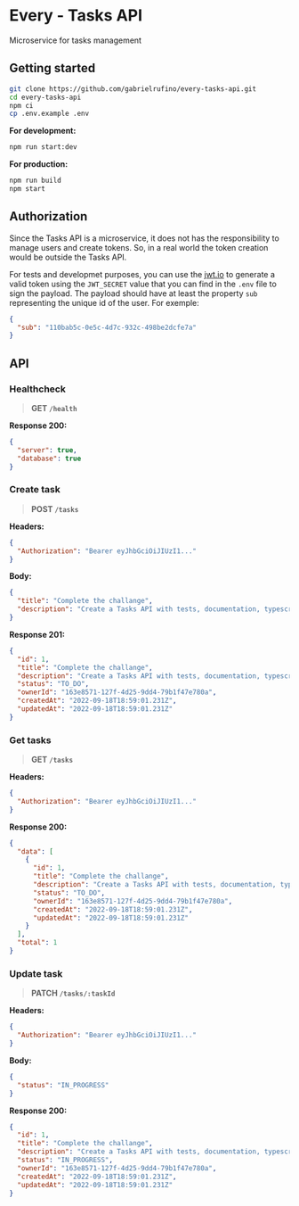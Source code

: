# Every - Tasks API

Microservice for tasks management

## Getting started

```bash
git clone https://github.com/gabrielrufino/every-tasks-api.git
cd every-tasks-api
npm ci
cp .env.example .env
```

**For development:**
```bash
npm run start:dev
``` 

**For production:**
```bash
npm run build
npm start
``` 

## Authorization

Since the Tasks API is a microservice, it does not has the responsibility to manage users and create tokens. So, in a real world the token creation would be outside the Tasks API.

For tests and developmet purposes, you can use the [jwt.io](https://jwt.io) to generate a valid token using the `JWT_SECRET` value that you can find in the `.env` file to sign the payload. The payload should have at least the property `sub` representing the unique id of the user. For exemple:


```json
{
  "sub": "110bab5c-0e5c-4d7c-932c-498be2dcfe7a"
}
```

## API

### Healthcheck

> **GET `/health`**

**Response 200:**
```json
{
  "server": true,
  "database": true
}
```

### Create task

> **POST `/tasks`**

**Headers:**
```json
{
  "Authorization": "Bearer eyJhbGciOiJIUzI1..."
}
```

**Body:**
```json
{
  "title": "Complete the challange",
  "description": "Create a Tasks API with tests, documentation, typescript, etc.."
}
```

**Response 201:**
```json
{
  "id": 1,
  "title": "Complete the challange",
  "description": "Create a Tasks API with tests, documentation, typescript, etc..",
  "status": "TO_DO",
  "ownerId": "163e8571-127f-4d25-9dd4-79b1f47e780a",
  "createdAt": "2022-09-18T18:59:01.231Z",
  "updatedAt": "2022-09-18T18:59:01.231Z"
}
```

### Get tasks

> **GET `/tasks`**

**Headers:**
```json
{
  "Authorization": "Bearer eyJhbGciOiJIUzI1..."
}
```

**Response 200:**
```json
{
  "data": [
    {
      "id": 1,
      "title": "Complete the challange",
      "description": "Create a Tasks API with tests, documentation, typescript, etc..",
      "status": "TO_DO",
      "ownerId": "163e8571-127f-4d25-9dd4-79b1f47e780a",
      "createdAt": "2022-09-18T18:59:01.231Z",
      "updatedAt": "2022-09-18T18:59:01.231Z"
    }
  ],
  "total": 1
}
```

### Update task

> **PATCH `/tasks/:taskId`**

**Headers:**
```json
{
  "Authorization": "Bearer eyJhbGciOiJIUzI1..."
}
```

**Body:**
```json
{
  "status": "IN_PROGRESS"
}
```

**Response 200:**
```json
{
  "id": 1,
  "title": "Complete the challange",
  "description": "Create a Tasks API with tests, documentation, typescript, etc..",
  "status": "IN_PROGRESS",
  "ownerId": "163e8571-127f-4d25-9dd4-79b1f47e780a",
  "createdAt": "2022-09-18T18:59:01.231Z",
  "updatedAt": "2022-09-18T18:59:01.231Z"
}
```
